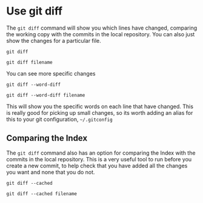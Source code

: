 # Use git diff

  The `git diff` command will show you which lines have changed, comparing the working copy with the commits in the local repository.  You can also just show the changes for a particular file.
  
```
git diff 

git diff filename
```  

You can see more specific changes

```
git diff --word-diff

git diff --word-diff filename
```  

This will show you the specific words on each line that have changed.  This is really good for picking up small changes, so its worth adding an alias for this to your git configuration, `~/.gitconfig`


## Comparing the Index 

  The `git diff` command also has an option for comparing the Index with the commits in the local repository.  This is a very useful tool to run before you create a new commit, to help check that you have added all the changes you want and none that you do not.
  
```
git diff --cached

git diff --cached filename 
```

